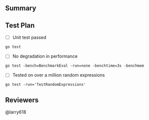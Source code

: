 ## Summary

## Test Plan
- [ ] Unit test passed
```
go test

```

- [ ] No degradation in performance
```
go test -bench=BenchmarkEval -run=none -benchtime=3s -benchmem

```

- [ ] Tested on over a million random expressions
```
go test -run='TestRandomExpressions'

```

## Reviewers
@larry618